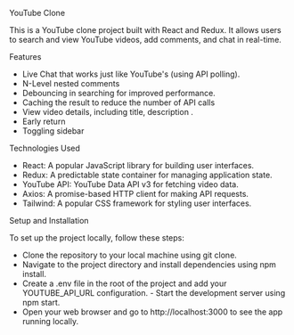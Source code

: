 YouTube Clone

This is a YouTube clone project built with React and Redux. It allows users to search and view YouTube videos, add comments, and chat in real-time.

Features

- Live Chat that works just like YouTube's (using API polling).
- N-Level nested comments 
- Debouncing in searching for improved performance.
- Caching the result to reduce the number of API calls
- View video details, including title, description .
- Early return
- Toggling sidebar 

Technologies Used

- React: A popular JavaScript library for building user interfaces.
- Redux: A predictable state container for managing application state.
- YouTube API: YouTube Data API v3 for fetching video data.
- Axios: A promise-based HTTP client for making API requests.
- Tailwind: A popular CSS framework for styling user interfaces.


Setup and Installation

To set up the project locally, follow these steps:

- Clone the repository to your local machine using git clone.
- Navigate to the project directory and install dependencies using npm install.
- Create a .env file in the root of the project and add your YOUTUBE_API_URL configuration. - Start the development server using npm start.
- Open your web browser and go to http://localhost:3000 to see the app running locally.
